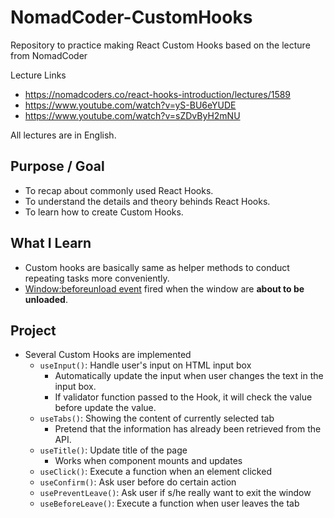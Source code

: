 # NomadCoder-CustomHooks

Repository to practice making React Custom Hooks based on the lecture from NomadCoder

Lecture Links

- https://nomadcoders.co/react-hooks-introduction/lectures/1589
- https://www.youtube.com/watch?v=yS-BU6eYUDE
- https://www.youtube.com/watch?v=sZDvByH2mNU

All lectures are in English.

## Purpose / Goal

- To recap about commonly used React Hooks.
- To understand the details and theory behinds React Hooks.
- To learn how to create Custom Hooks.

## What I Learn

- Custom hooks are basically same as helper methods to conduct repeating tasks more conveniently.
- [Window:beforeunload event](https://developer.mozilla.org/en-US/docs/Web/API/Window/beforeunload_event) fired when the window are **about to be unloaded**.

## Project

- Several Custom Hooks are implemented
  - `useInput()`: Handle user's input on HTML input box
    - Automatically update the input when user changes the text in the input box.
    - If validator function passed to the Hook, it will check the value before update the value.
  - `useTabs()`: Showing the content of currently selected tab
    - Pretend that the information has already been retrieved from the API.
  - `useTitle()`: Update title of the page
    - Works when component mounts and updates
  - `useClick()`: Execute a function when an element clicked
  - `useConfirm()`: Ask user before do certain action
  - `usePreventLeave()`: Ask user if s/he really want to exit the window
  - `useBeforeLeave()`: Execute a function when user leaves the tab
